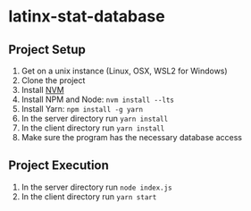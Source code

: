 # latinx-stat-database

## Project Setup
1. Get on a unix instance (Linux, OSX, WSL2 for Windows)
2. Clone the project
3. Install [NVM](https://github.com/nvm-sh/nvm) 
4. Install NPM and Node: `nvm install --lts`
5. Install Yarn: `npm install -g yarn`
6. In the server directory run `yarn install`
7. In the client directory run `yarn install`
8. Make sure the program has the necessary database access

## Project Execution
1. In the server directory run `node index.js`
2. In the client directory run `yarn start`
